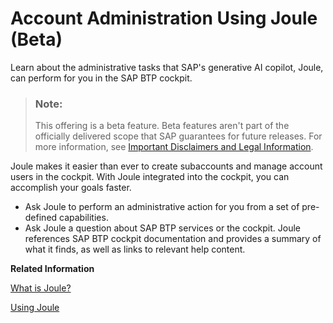 <!-- loio3d7626bb588b4856963b8ffbb2d84290 -->

# Account Administration Using Joule \(Beta\)

Learn about the administrative tasks that SAP's generative AI copilot, Joule, can perform for you in the SAP BTP cockpit.

> ### Note:  
> This offering is a beta feature. Beta features aren't part of the officially delivered scope that SAP guarantees for future releases. For more information, see [Important Disclaimers and Legal Information](https://help.sap.com/viewer/disclaimer).

Joule makes it easier than ever to create subaccounts and manage account users in the cockpit. With Joule integrated into the cockpit, you can accomplish your goals faster.

-   Ask Joule to perform an administrative action for you from a set of pre-defined capabilities.
-   Ask Joule a question about SAP BTP services or the cockpit. Joule references SAP BTP cockpit documentation and provides a summary of what it finds, as well as links to relevant help content.

**Related Information**  


[What is Joule?](https://help.sap.com/docs/joule/serviceguide/what-is-joule?version=CLOUD)

[Using Joule](https://help.sap.com/docs/joule/serviceguide/using-joule?version=CLOUD)

